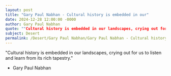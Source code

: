 ```yaml
---
layout: post
title: "Gary Paul Nabhan - Cultural history is embedded in our"
date: 2024-12-28 12:00:00 -0000
author: Gary Paul Nabhan
quote: ""Cultural history is embedded in our landscapes, crying out for us to listen and learn from its rich tapestry.""
subject: Desert
permalink: /Desert/Gary Paul Nabhan/Gary Paul Nabhan - Cultural history is embedded in our
---
```


"Cultural history is embedded in our landscapes, crying out for us to listen and learn from its rich tapestry."

- Gary Paul Nabhan
